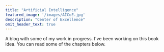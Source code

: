 ```yaml
---
title: "Artificial Intelligence"
featured_image: '/images/AICoE.jpg'
description: "Center of Excellence"
omit_header_text: true
---
```


A  blog with some of my work in progress. I've been working on this book idea. You can read some of the chapters below.
